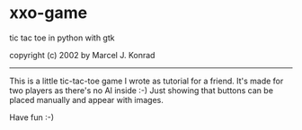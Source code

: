 # xxo-game
tic tac toe in python with gtk

copyright (c) 2002 by Marcel J. Konrad

_______________________________________________

This is a little tic-tac-toe game I wrote as tutorial for a friend.
It's made for two players as there's no AI inside :-)
Just showing that buttons can be placed manually and appear with images.

Have fun :-)
